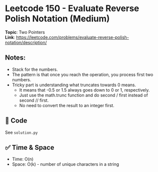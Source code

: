 # Leetcode 150 - Evaluate Reverse Polish Notation (Medium)

**Topic**: Two Pointers  
**Link**: https://leetcode.com/problems/evaluate-reverse-polish-notation/description/

## Notes: 
 - Stack for the numbers. 
 - The pattern is that once you reach the operation, you process first two numbers. 
 - Tricky part is understanding what truncates towards 0 means. 
    - It means that -0.5 or 1.5 always goes down to 0 or 1, respectively.
    - Just use the math.trunc function and do second / first instead of second // first. 
    - No need to convert the result to an integer first. 

## 🧪 Code
See `solution.py`

## ✅ Time & Space
- Time: O(n)
- Space: O(k) - number of unique characters in a string